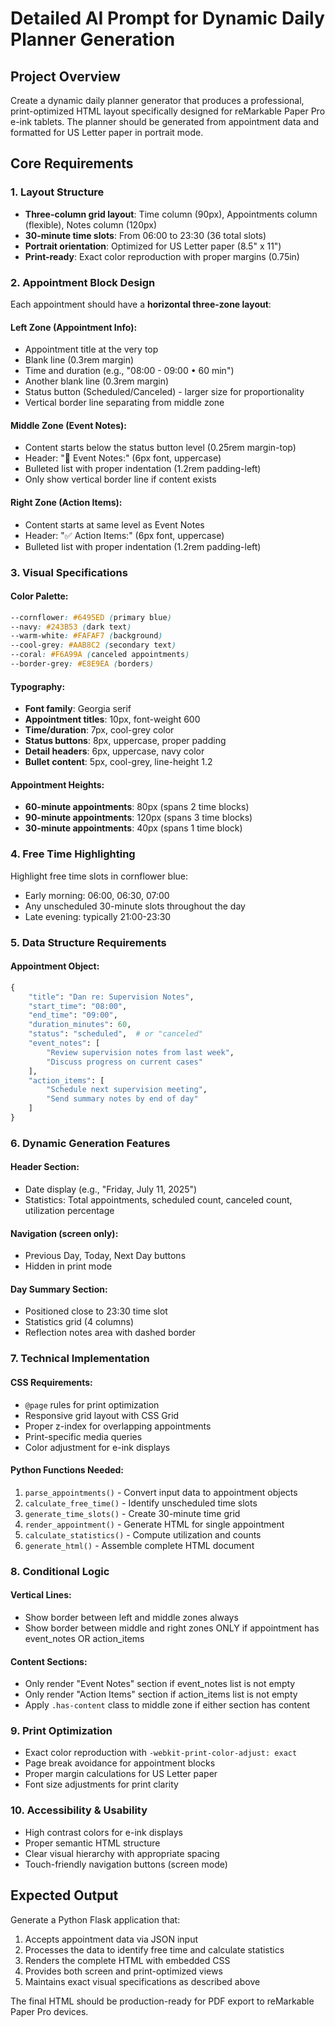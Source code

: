 # Detailed AI Prompt for Dynamic Daily Planner Generation

## Project Overview
Create a dynamic daily planner generator that produces a professional, print-optimized HTML layout specifically designed for reMarkable Paper Pro e-ink tablets. The planner should be generated from appointment data and formatted for US Letter paper in portrait mode.

## Core Requirements

### 1. Layout Structure
- **Three-column grid layout**: Time column (90px), Appointments column (flexible), Notes column (120px)
- **30-minute time slots**: From 06:00 to 23:30 (36 total slots)
- **Portrait orientation**: Optimized for US Letter paper (8.5" x 11")
- **Print-ready**: Exact color reproduction with proper margins (0.75in)

### 2. Appointment Block Design
Each appointment should have a **horizontal three-zone layout**:

#### Left Zone (Appointment Info):
- Appointment title at the very top
- Blank line (0.3rem margin)
- Time and duration (e.g., "08:00 - 09:00 • 60 min")
- Another blank line (0.3rem margin)
- Status button (Scheduled/Canceled) - larger size for proportionality
- Vertical border line separating from middle zone

#### Middle Zone (Event Notes):
- Content starts below the status button level (0.25rem margin-top)
- Header: "📝 Event Notes:" (6px font, uppercase)
- Bulleted list with proper indentation (1.2rem padding-left)
- Only show vertical border line if content exists

#### Right Zone (Action Items):
- Content starts at same level as Event Notes
- Header: "✅ Action Items:" (6px font, uppercase)
- Bulleted list with proper indentation (1.2rem padding-left)

### 3. Visual Specifications

#### Color Palette:
```css
--cornflower: #6495ED (primary blue)
--navy: #243B53 (dark text)
--warm-white: #FAFAF7 (background)
--cool-grey: #AAB8C2 (secondary text)
--coral: #F6A99A (canceled appointments)
--border-grey: #E8E9EA (borders)
```

#### Typography:
- **Font family**: Georgia serif
- **Appointment titles**: 10px, font-weight 600
- **Time/duration**: 7px, cool-grey color
- **Status buttons**: 8px, uppercase, proper padding
- **Detail headers**: 6px, uppercase, navy color
- **Bullet content**: 5px, cool-grey, line-height 1.2

#### Appointment Heights:
- **60-minute appointments**: 80px (spans 2 time blocks)
- **90-minute appointments**: 120px (spans 3 time blocks)
- **30-minute appointments**: 40px (spans 1 time block)

### 4. Free Time Highlighting
Highlight free time slots in cornflower blue:
- Early morning: 06:00, 06:30, 07:00
- Any unscheduled 30-minute slots throughout the day
- Late evening: typically 21:00-23:30

### 5. Data Structure Requirements

#### Appointment Object:
```python
{
    "title": "Dan re: Supervision Notes",
    "start_time": "08:00",
    "end_time": "09:00",
    "duration_minutes": 60,
    "status": "scheduled",  # or "canceled"
    "event_notes": [
        "Review supervision notes from last week",
        "Discuss progress on current cases"
    ],
    "action_items": [
        "Schedule next supervision meeting",
        "Send summary notes by end of day"
    ]
}
```

### 6. Dynamic Generation Features

#### Header Section:
- Date display (e.g., "Friday, July 11, 2025")
- Statistics: Total appointments, scheduled count, canceled count, utilization percentage

#### Navigation (screen only):
- Previous Day, Today, Next Day buttons
- Hidden in print mode

#### Day Summary Section:
- Positioned close to 23:30 time slot
- Statistics grid (4 columns)
- Reflection notes area with dashed border

### 7. Technical Implementation

#### CSS Requirements:
- `@page` rules for print optimization
- Responsive grid layout with CSS Grid
- Proper z-index for overlapping appointments
- Print-specific media queries
- Color adjustment for e-ink displays

#### Python Functions Needed:
1. `parse_appointments()` - Convert input data to appointment objects
2. `calculate_free_time()` - Identify unscheduled time slots
3. `generate_time_slots()` - Create 30-minute time grid
4. `render_appointment()` - Generate HTML for single appointment
5. `calculate_statistics()` - Compute utilization and counts
6. `generate_html()` - Assemble complete HTML document

### 8. Conditional Logic

#### Vertical Lines:
- Show border between left and middle zones always
- Show border between middle and right zones ONLY if appointment has event_notes OR action_items

#### Content Sections:
- Only render "Event Notes" section if event_notes list is not empty
- Only render "Action Items" section if action_items list is not empty
- Apply `.has-content` class to middle zone if either section has content

### 9. Print Optimization
- Exact color reproduction with `-webkit-print-color-adjust: exact`
- Page break avoidance for appointment blocks
- Proper margin calculations for US Letter paper
- Font size adjustments for print clarity

### 10. Accessibility & Usability
- High contrast colors for e-ink displays
- Proper semantic HTML structure
- Clear visual hierarchy with appropriate spacing
- Touch-friendly navigation buttons (screen mode)

## Expected Output
Generate a Python Flask application that:
1. Accepts appointment data via JSON input
2. Processes the data to identify free time and calculate statistics
3. Renders the complete HTML with embedded CSS
4. Provides both screen and print-optimized views
5. Maintains exact visual specifications as described above

The final HTML should be production-ready for PDF export to reMarkable Paper Pro devices.

